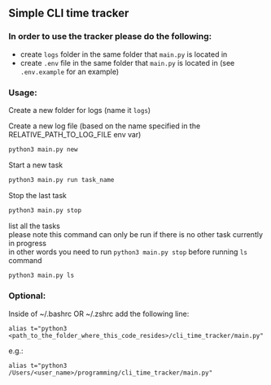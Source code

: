 ## Simple CLI time tracker

### In order to use the tracker please do the following:
- create `logs` folder in the same folder that `main.py` is located in
- create `.env` file in the same folder that `main.py` is located in (see `.env.example` for an example)

### Usage:
Create a new folder for logs (name it `logs`)

Create a new log file (based on the name specified in the RELATIVE_PATH_TO_LOG_FILE env var)
```bash
python3 main.py new
```

Start a new task
```bash
python3 main.py run task_name
```

Stop the last task
```bash
python3 main.py stop
```

list all the tasks  
please note this command can only be run if there is no other task currently in progress  
in other words you need to run `python3 main.py stop` before running `ls` command
```bash
python3 main.py ls
```

### Optional:
Inside of ~/.bashrc OR ~/.zshrc add the following line:
```
alias t="python3 <path_to_the_folder_where_this_code_resides>/cli_time_tracker/main.py"
```
e.g.:
```
alias t="python3 /Users/<user_name>/programming/cli_time_tracker/main.py"
```
